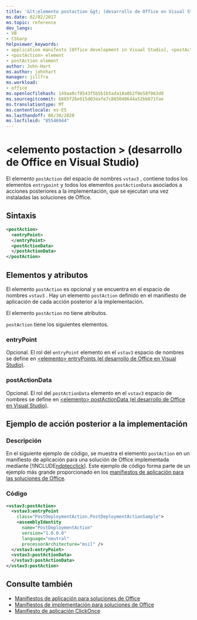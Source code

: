```yaml
---
title: '&lt;elemento postaction &gt; (desarrollo de Office en Visual Studio)'
ms.date: 02/02/2017
ms.topic: reference
dev_langs:
- VB
- CSharp
helpviewer_keywords:
- application manifests [Office development in Visual Studio], <postAction> element
- <postAction> element
- postAction element
author: John-Hart
ms.author: johnhart
manager: jillfra
ms.workload:
- office
ms.openlocfilehash: 149aa0cf8543f5b5b1b5ada18a8b2f0e58f063d0
ms.sourcegitcommit: b885f26e015d03eafe7c885040644a52bb071fae
ms.translationtype: MT
ms.contentlocale: es-ES
ms.lasthandoff: 06/30/2020
ms.locfileid: "85546944"
---
```

# <a name="ltpostactiongt-element-office-development-in-visual-studio"></a>&lt;elemento postaction &gt; (desarrollo de Office en Visual Studio)
  El elemento `postAction` del espacio de nombres `vstav3` , contiene todos los elementos `entrypoint` y todos los elementos `postActionData` asociados a acciones posteriores a la implementación, que se ejecutan una vez instaladas las soluciones de Office.

## <a name="syntax"></a>Sintaxis

```xml
<postAction>
  <entryPoint>
  </entryPoint>
  <postActionData>
  </postActionData>
</postAction>
```

## <a name="elements-and-attributes"></a>Elementos y atributos
 El elemento `postAction` es opcional y se encuentra en el espacio de nombres `vstav3` . Hay un elemento `postAction` definido en el manifiesto de aplicación de cada acción posterior a la implementación.

 El elemento `postAction` no tiene atributos.

 `postAction` tiene los siguientes elementos.

### <a name="entrypoint"></a>entryPoint
 Opcional. El rol del `entryPoint` elemento en el `vstav3` espacio de nombres se define en [&#60;elemento&#62; entryPoints &#40;el desarrollo de Office en Visual Studio&#41;](../vsto/entrypoints-element-office-development-in-visual-studio.md).

### <a name="postactiondata"></a>postActionData
 Opcional. El rol del `postActionData` elemento en el `vstav3` espacio de nombres se define en [&#60;elemento&#62; postActionData &#40;el desarrollo de Office en Visual Studio&#41;](../vsto/postactiondata-element-office-development-in-visual-studio.md).

## <a name="post-deployment-action-example"></a>Ejemplo de acción posterior a la implementación

### <a name="description"></a>Descripción
 En el siguiente ejemplo de código, se muestra el elemento `postAction` en un manifiesto de aplicación para una solución de Office implementada mediante [!INCLUDE[ndptecclick](../vsto/includes/ndptecclick-md.md)]. Este ejemplo de código forma parte de un ejemplo más grande proporcionado en los [manifiestos de aplicación para las soluciones de Office](../vsto/application-manifests-for-office-solutions.md).

### <a name="code"></a>Código

```xml
<vstav3:postAction>
  <vstav3:entryPoint
    class="PostDeploymentAction.PostDeploymentActionSample">
    <assemblyIdentity
      name="PostDeploymentAction"
      version="1.0.0.0"
      language="neutral"
      processorArchitecture="msil" />
  </vstav3:entryPoint>
  <vstav3:postActionData>
  </vstav3:postActionData>
</vstav3:postAction>
```

## <a name="see-also"></a>Consulte también

- [Manifiestos de aplicación para soluciones de Office](../vsto/application-manifests-for-office-solutions.md)
- [Manifiestos de implementación para soluciones de Office](../vsto/deployment-manifests-for-office-solutions.md)
- [Manifiesto de aplicación ClickOnce](../deployment/clickonce-application-manifest.md)
